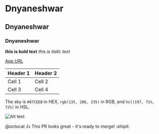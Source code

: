 # Dnyaneshwar
## Dnyaneshwar
### Dnyaneshwar



**this is bold text**
*this is italic text*

[App URL](https://chat.openai.com)


| Header 1 | Header 2 |
|----------|----------|
| Cell 1   | Cell 2   |
| Cell 3   | Cell 4   |

The sky is `#87CEEB` in HEX, `rgb(135, 206, 235)` in RGB, and `hsl(197, 71%, 72%)` in HSL.

![Alt text](https://github.githubassets.com/assets/GitHub-Mark-ea2971cee799.png)

@octocat :+1: This PR looks great - it's ready to merge! :shipit: